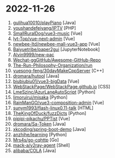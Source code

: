 # 2022-11-26

1. [gulihua10010/playPiano](https://github.com/gulihua10010/playPiano "Java弹奏钢琴乐曲") [Java]
2. [youshandefeiyang/IPTV](https://github.com/youshandefeiyang/IPTV "肥羊的IPTV直播源搜集仓库") [PHP]
3. [SmallRuralDog/vue3-music](https://github.com/SmallRuralDog/vue3-music "VUE3+TS 开发的音乐播放器，界面模仿QQ音乐mac客户端，支持黑夜模式") [Vue]
4. [lyt-Top/vue-next-admin](https://github.com/lyt-Top/vue-next-admin "🎉🎉🔥基于vue3.x 、Typescript、vite、Element plus等，适配手机、平板、pc 的后台开源免费模板库（vue2.x请切换vue-prev-admin分支）") [Vue]
5. [newbee-ltd/newbee-mall-vue3-app](https://github.com/newbee-ltd/newbee-mall-vue3-app "🔥 🎉Vue3 全家桶 + Vant 搭建大型单页面商城项目，新蜂商城 Vue3 版本，技术栈为 Vue3 + Vue-Router4 + Vuex4 + Vant3。") [Vue]
6. [Baiyuetribe/paper2gui](https://github.com/Baiyuetribe/paper2gui "Convert AI papers to GUI，Make it easy and convenient for everyone to use artificial intelligence technology。让每个人都简单方便的使用前沿人工智能技术") [JupyterNotebook]
7. [Alvin9999/new-pac](https://github.com/Alvin9999/new-pac "翻墙-科学上网、免费翻墙、免费科学上网、VPN、一键翻墙浏览器，vps一键搭建翻墙服务器脚本/教程，免费shadowsocks/ss/ssr/v2ray/goflyway账号/节点，免费自由上网、fanqiang、翻墙梯子，电脑、手机、iOS、安卓、windows、Mac、Linux、路由器翻墙、科学上网") 
8. [Wechat-ggGitHub/Awesome-GitHub-Repo](https://github.com/Wechat-ggGitHub/Awesome-GitHub-Repo "收集整理 GitHub 上高质量、有趣的开源项目。") 
9. [The-Run-Philosophy-Organization/run](https://github.com/The-Run-Philosophy-Organization/run "润学全球官方指定GITHUB，整理润学宗旨、纲领、理论和各类润之实例；解决为什么润，润去哪里，怎么润三大问题； 并成为新中国人的核心宗教，核心信念。") 
10. [yuesong-feng/30dayMakeCppServer](https://github.com/yuesong-feng/30dayMakeCppServer "30天自制C++服务器，包含教程和源代码") [C++]
11. [dromara/hutool](https://github.com/dromara/hutool "🍬A set of tools that keep Java sweet.") [Java]
12. [biubiubiu01/vue3-bigData](https://github.com/biubiubiu01/vue3-bigData "一个基于vue3.0的大数据分析系统，包含各种echarts和vue3.0新API") [Vue]
13. [WebStackPage/WebStackPage.github.io](https://github.com/WebStackPage/WebStackPage.github.io "❤️静态响应式网址导航网站 - webstack.cc") [CSS]
14. [LmeSzinc/AzurLaneAutoScript](https://github.com/LmeSzinc/AzurLaneAutoScript "Azur Lane bot (CN/EN/JP/TW) 碧蓝航线脚本 | 无缝委托科研，全自动大世界") [Python]
15. [limoruirui/misaka](https://github.com/limoruirui/misaka "开源的一些乱七八糟的东西") [Python]
16. [RainManGO/vue3-composition-admin](https://github.com/RainManGO/vue3-composition-admin "🎉 基于vue3 的管理端模板(Vue3 TS Vuex4 element-plus vue-i18n-next composition-api) vue3-admin vue3-ts-admin") [Vue]
17. [sunym1993/flash-linux0.11-talk](https://github.com/sunym1993/flash-linux0.11-talk "你管这破玩意叫操作系统源码 — 像小说一样品读 Linux 0.11 核心代码") [HTML]
18. [TheKingOfDuck/fuzzDicts](https://github.com/TheKingOfDuck/fuzzDicts "Web Pentesting Fuzz 字典,一个就够了。") [Python]
19. [pipipi-pikachu/PPTist](https://github.com/pipipi-pikachu/PPTist "基于 Vue3.x + TypeScript 的在线演示文稿（幻灯片）应用，还原了大部分 Office PowerPoint 常用功能，实现在线PPT的编辑、演示。支持导出PPT文件。") [Vue]
20. [dromara/Sa-Token](https://github.com/dromara/Sa-Token "这可能是史上功能最全的Java权限认证框架！目前已集成——登录认证、权限认证、分布式Session会话、微服务网关鉴权、单点登录、OAuth2.0、踢人下线、Redis集成、前后台分离、记住我模式、模拟他人账号、临时身份切换、账号封禁、多账号认证体系、注解式鉴权、路由拦截式鉴权、花式token生成、自动续签、同端互斥登录、会话治理、密码加密、jwt集成、Spring集成、WebFlux集成...") [Java]
21. [xkcoding/spring-boot-demo](https://github.com/xkcoding/spring-boot-demo "🚀一个用来深入学习并实战 Spring Boot 的项目。") [Java]
22. [anzhihe/learning](https://github.com/anzhihe/learning "Learning Shell，Python，Golang，System，Network") [Python]
23. [Mrs4s/go-cqhttp](https://github.com/Mrs4s/go-cqhttp "cqhttp的golang实现，轻量、原生跨平台.") [Go]
24. [mack-a/v2ray-agent](https://github.com/mack-a/v2ray-agent "（VLESS+TCP+TLS/VLESS+TCP+XTLS/VLESS+gRPC+TLS/VLESS+WS+TLS/VMess+TCP+TLS/VMess+WS+TLS/Trojan+TCP+TLS/Trojan+gRPC+TLS/Trojan+TCP+XTLS）+伪装站点、八合一共存脚本，支持多内核安装") [Shell]
25. [alibaba/COLA](https://github.com/alibaba/COLA "🥤 COLA: Clean Object-oriented & Layered Architecture") [Java]
